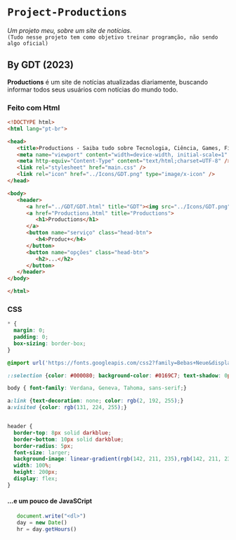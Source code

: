 # `Project-Productions`

*Um projeto meu, sobre um site de notícias.* \
`(Tudo nesse projeto tem como objetivo treinar programção, não sendo algo oficial)`

## **By GDT (2023)** 

**Productions** é um site de notícias atualizadas diariamente, buscando informar todos seus usuários com notícias do mundo todo. 

### Feito com Html

```Html
<!DOCTYPE html>
<html lang="pt-br">

<head>
   <title>Productions - Saiba tudo sobre Tecnologia, Ciência, Games, Filmes e séries</title>
   <meta name="viewport" content="width=device-width, initial-scale=1" />
   <meta http-equiv="Content-Type" content="text/html;charset=UTF-8" />
   <link rel="stylesheet" href="main.css" />
   <link rel="icon" href="../Icons/GDT.png" type="image/x-icon" />
</head>

<body>
   <header>
      <a href="../GDT/GDT.html" title="GDT"><img src="../Icons/GDT.png" alt="logo" /></a>
      <a href="Productions.html" title="Productions">
         <h1>Productions</h1>
      </a>
      <button name="serviço" class="head-btn">
         <h4>Produc+</h4>
      </button>
      <button name="opções" class="head-btn">
         <h2>...</h2>
      </button>
   </header>
</body>

</html>
```

### CSS

```CSS
* { 
  margin: 0; 
  padding: 0;
  box-sizing: border-box; 
}

@import url('https://fonts.googleapis.com/css2?family=Bebas+Neue&display=swap');

::selection {color: #000080; background-color: #0169C7; text-shadow: 0px 0px 18px whitesmoke;}

body { font-family: Verdana, Geneva, Tahoma, sans-serif;}

a:link {text-decoration: none; color: rgb(2, 192, 255);}
a:visited {color: rgb(131, 224, 255);}


header {
  border-top: 8px solid darkblue;
  border-bottom: 10px solid darkblue;
  border-radius: 5px;
  font-size: larger;
  background-image: linear-gradient(rgb(142, 211, 235),rgb(142, 211, 235),lightblue,whitesmoke);
  width: 100%;
  height: 200px;
  display: flex;
}
```

#### ...e um pouco de JavaSCript

```JavaSCript
   document.write("<dl>")
   day = new Date()
   hr = day.getHours()
```

